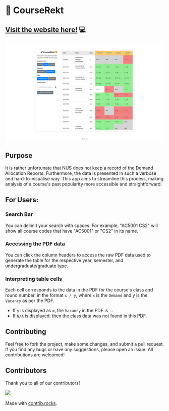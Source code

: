 # :rocket: CourseRekt
## [Visit the website here!](https://courserekt.vercel.app/) :computer:

![Image of the website](docs/images/preview.png)

## Purpose

It is rather unfortunate that NUS does not keep a record of the Demand Allocation Reports. Furthermore, the data is presented in such a verbose and hard-to-visualise way. This app aims to streamline this process, making analysis of a course's past popularity more accessible and straightforward.

## For Users:

### Search Bar

You can delimit your search with spaces. For example, "AC5001 CS2" will show all course codes that have "AC5001" or "CS2" in its name.

### Accessing the PDF data

You can click the column headers to access the raw PDF data used to generate the table for the respective year, semester, and undergraduate/graduate type.

### Interpreting table cells

Each cell corresponds to the data in the PDF for the course's class and round number, in the format `x / y`, where `x` is the `Demand` and y is the `Vacancy` as per the PDF.

- If `y` is displayed as `∞`, the `Vacancy` in the PDF is `-`.
- If `N/A` is displayed, then the class data was not found in this PDF.

## Contributing

Feel free to fork the project, make some changes, and submit a pull request. If you find any bugs or have any suggestions, please open an issue. All contributions are welcomed!

## Contributors

Thank you to all of our contributors!

<a href="https://github.com/et-irl/courserekt/graphs/contributors">
  <img src="https://contrib.rocks/image?repo=et-irl/courserekt" />
</a>

Made with [contrib.rocks](https://contrib.rocks).
